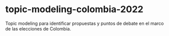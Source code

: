 # topic-modeling-colombia-2022
Topic modeling para identificar propuestas y puntos de debate en el marco de las elecciones de Colombia.
